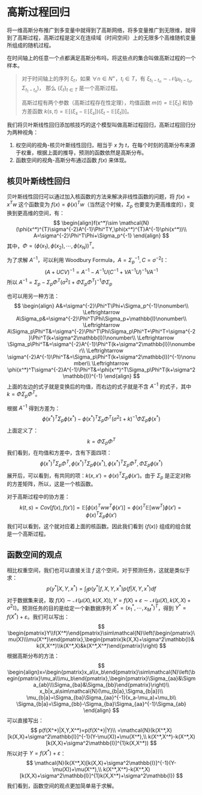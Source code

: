 # 高斯过程回归

将一维高斯分布推广到多变量中就得到了高斯网络，将多变量推广到无限维，就得到了高斯过程，高斯过程是定义在连续域（时间空间）上的无限多个高维随机变量所组成的随机过程。

在时间轴上的任意一个点都满足高斯分布吗，将这些点的集合叫做高斯过程的一个样本。

>   对于时间轴上的序列 $\xi_t$，如果 $\forall n\in N^+，t_i\in T$，有 $\xi_{t_1-t_n}\sim \mathcal{N}(\mu_{t_1-t_n},\Sigma_{t_1-t_n})$，  那么 $\{\xi_t\}_{t\in T}$ 是一个高斯过程。
>
>   高斯过程有两个参数（高斯过程存在性定理），均值函数 $m(t)=\mathbb{E}[\xi_t]$ 和协方差函数 $k(s,t)=\mathbb{E}[(\xi_s-\mathbb{E}[\xi_s])(\xi_t-\mathbb{E}[\xi_t])]$。

我们将贝叶斯线性回归添加核技巧的这个模型叫做高斯过程回归，高斯过程回归分为两种视角：

1.  权空间的视角-核贝叶斯线性回归，相当于 $x$ 为 $t$，在每个时刻的高斯分布来源于权重，根据上面的推导，预测的函数依然是高斯分布。
2.  函数空间的视角-高斯分布通过函数 $f(x)$ 来体现。

## 核贝叶斯线性回归

贝叶斯线性回归可以通过加入核函数的方法来解决非线性函数的问题，将 $f(x)=x^Tw$ 这个函数变为 $f(x)=\phi(x)^Tw$（当然这个时候，$ \Sigma_p$ 也要变为更高维度的），变换到更高维的空间，有：
$$
\begin{align}f(x^*)\sim \mathcal{N}(\phi(x^*)^{T}\sigma^{-2}A^{-1}\Phi^TY,\phi(x^*)^{T}A^{-1}\phi(x^*))\\
A=\sigma^{-2}\Phi^T\Phi+\Sigma_p^{-1}
\end{align}
$$
其中，$\Phi=(\phi(x_1),\phi(x_2),\cdots,\phi(x_N))^T$。

为了求解 $A^{-1}$，可以利用 Woodbury Formula，$A=\Sigma_p^{-1},C=\sigma^{-2}\mathbb{I}$：
$$
(A+UCV)^{-1}=A^{-1}-A^{-1}U(C^{-1}+VA^{-1}U)^{-1}VA^{-1}
$$
所以 $A^{-1}=\Sigma_p-\Sigma_p\Phi^T(\sigma^2\mathbb{I}+\Phi\Sigma_p\Phi^T)^{-1}\Phi\Sigma_p$

也可以用另一种方法：
$$
\begin{align}
A&=\sigma^{-2}\Phi^T\Phi+\Sigma_p^{-1}\nonumber\\
\Leftrightarrow A\Sigma_p&=\sigma^{-2}\Phi^T\Phi\Sigma_p+\mathbb{I}\nonumber\\
\Leftrightarrow A\Sigma_p\Phi^T&=\sigma^{-2}\Phi^T\Phi\Sigma_p\Phi^T+\Phi^T=\sigma^{-2}\Phi^T(k+\sigma^2\mathbb{I})\nonumber\\
\Leftrightarrow \Sigma_p\Phi^T&=\sigma^{-2}A^{-1}\Phi^T(k+\sigma^2\mathbb{I})\nonumber\\
\Leftrightarrow \sigma^{-2}A^{-1}\Phi^T&=\Sigma_p\Phi^T(k+\sigma^2\mathbb{I})^{-1}\nonumber\\
\Leftrightarrow \phi(x^*)^T\sigma^{-2}A^{-1}\Phi^T&=\phi(x^*)^T\Sigma_p\Phi^T(k+\sigma^2\mathbb{I})^{-1}
\end{align}
$$
上面的左边的式子就是变换后的均值，而右边的式子就是不含 $A^{-1}$ 的式子，其中 $k=\Phi\Sigma_p\Phi^T$。

根据 $A^{-1}$ 得到方差为：
$$
\phi(x^*)^T\Sigma_p\phi(x^*)-\phi(x^*)^T\Sigma_p\Phi^T(\sigma^2\mathbb{I}+k)^{-1}\Phi\Sigma_p\phi(x^*)
$$
上面定义了：
$$
k=\Phi\Sigma_p\Phi^T
$$
我们看到，在均值和方差中，含有下面四项：
$$
\phi(x^*)^T\Sigma_p\Phi^T,\phi(x^*)^T\Sigma_p\phi(x^*),\phi(x^*)^T\Sigma_p\Phi^T,\Phi\Sigma_p\phi(x^*)
$$
展开后，可以看到，有共同的项：$k(x,x')=\phi(x)^T\Sigma_p\phi(x‘)$。由于 $\Sigma_p$ 是正定对称的方差矩阵，所以，这是一个核函数。

对于高斯过程中的协方差：
$$
k(t,s)=Cov[f(x),f(x')]=\mathbb{E}[\phi(x)^Tww^T\phi(x')]=\phi(x)^T\mathbb{E}[ww^T]\phi(x')=\phi(x)^T\Sigma_p\phi(x')
$$
我们可以看到，这个就对应着上面的核函数。因此我们看到 $\{f(x)\}$ 组成的组合就是一个高斯过程。

## 函数空间的观点

相比权重空间，我们也可以直接关注 $f$ 这个空间，对于预测任务，这就是类似于求：
$$
p(y^*|X,Y,x^*)=\int_fp(y^*|f,X,Y,x^*)p(f|X,Y,x^*)df
$$
对于数据集来说，取 $f(X)\sim\mathcal{N}(\mu(X),k(X,X)),Y=f(X)+\varepsilon\sim\mathcal{N}(\mu(X),k(X,X)+\sigma^2\mathbb{I})$。预测任务的目的是给定一个新数据序列 $X^*=(x_1^*,\cdots,x_M^*)^T$，得到 $Y^*=f(X^*)+\varepsilon$。我们可以写出：
$$
\begin{pmatrix}Y\\f(X^*)\end{pmatrix}\sim\mathcal{N}\left(\begin{pmatrix}\mu(X)\\\mu(X^*)\end{pmatrix},\begin{pmatrix}k(X,X)+\sigma^2\mathbb{I}&k(X,X^*)\\k(X^*,X)&k(X^*,X^*)\end{pmatrix}\right)
$$
根据高斯分布的方法：
$$
\begin{align}x=\begin{pmatrix}x_a\\x_b\end{pmatrix}\sim\mathcal{N}\left(\begin{pmatrix}\mu_a\\\mu_b\end{pmatrix},\begin{pmatrix}\Sigma_{aa}&\Sigma_{ab}\\\Sigma_{ba}&\Sigma_{bb}\end{pmatrix}\right)\\
x_b|x_a\sim\mathcal{N}(\mu_{b|a},\Sigma_{b|a})\\
\mu_{b|a}=\Sigma_{ba}\Sigma_{aa}^{-1}(x_a-\mu_a)+\mu_b\\
\Sigma_{b|a}=\Sigma_{bb}-\Sigma_{ba}\Sigma_{aa}^{-1}\Sigma_{ab}
\end{align}
$$
可以直接写出：
$$
p(f(X^*)|X,Y,X^*)=p(f(X^*)|Y)\\
=\mathcal{N}(k(X^*,X)[k(X,X)+\sigma^2\mathbb{I}]^{-1}(Y-\mu(X))+\mu(X^*),\\
k(X^*,X^*)-k(X^*,X)[k(X,X)+\sigma^2\mathbb{I}]^{1}k(X,X^*))
$$
所以对于 $Y=f(X^*)+\varepsilon$：
$$
\mathcal{N}(k(X^*,X)[k(X,X)+\sigma^2\mathbb{I}]^{-1}(Y-\mu(X))+\mu(X^*),\\
k(X^*,X^*)-k(X^*,X)[k(X,X)+\sigma^2\mathbb{I}]^{1}k(X,X^*)+\sigma^2\mathbb{I})
$$
我们看到，函数空间的观点更加简单易于求解。